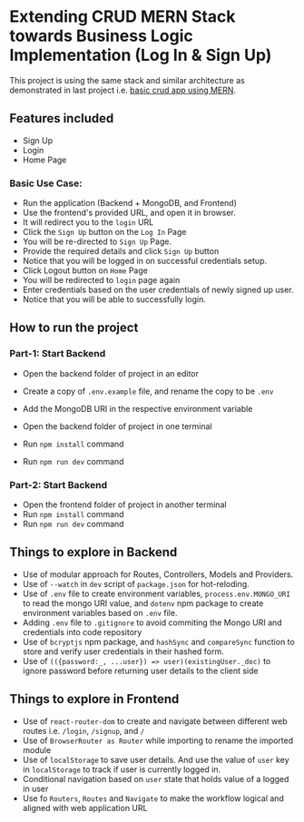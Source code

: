 # Extending CRUD MERN Stack towards Business Logic Implementation (Log In & Sign Up)

This project is using the same stack and similar architecture as demonstrated in last project i.e. [basic crud app using MERN](../week09/).


## Features included

- Sign Up
- Login
- Home Page

### Basic Use Case:
- Run the application (Backend + MongoDB, and Frontend)
- Use the frontend's provided URL, and open it in browser.
- It will redirect you to the `login` URL
- Click the `Sign Up` button on the `Log In` Page
- You will be re-directed to `Sign Up` Page.
- Provide the required details and click `Sign Up` button
- Notice that you will be logged in on successful credentials setup.
- Click Logout button on `Home` Page
- You will be redirected to `login` page again
- Enter credentials based on the user credentials of newly signed up user.
- Notice that you will be able to successfully login.
## How to run the project
### Part-1: Start Backend

- Open the backend folder of project in an editor
- Create a copy of `.env.example` file, and rename the copy to be `.env`
- Add the MongoDB URI in the respective environment variable

- Open the backend folder of project in one terminal
- Run `npm install` command
- Run `npm run dev` command

### Part-2: Start Backend

- Open the frontend folder of project in another terminal
- Run `npm install` command
- Run `npm run dev` command

## Things to explore in Backend

- Use of modular approach for Routes, Controllers, Models and Providers.
- Use of `--watch` in `dev` script of `package.json` for hot-reloding.
- Use of `.env` file to create environment variables, `process.env.MONGO_URI` to read the mongo URI value, and `dotenv` npm package to create environment variables based on `.env` file.
- Adding `.env` file to `.gitignore` to avoid commiting the Mongo URI and credentials into code repository
- Use of `bcryptjs` npm package, and `hashSync` and `compareSync` function to store and verify user credentials in their hashed form.
- Use of `(({password:_, ...user}) => user)(existingUser._doc)` to ignore password before returning user details to the client side

## Things to explore in Frontend

- Use of `react-router-dom` to create and navigate between different web routes i.e. `/login`, `/signup`, and `/`
- Use of `BrowserRouter as Router` while importing to rename the imported module
- Use of `localStorage` to save user details. And use the value of `user` key in `localStorage` to track if user is currently logged in.
- Conditional navigation based on `user` state that holds value of a logged in user
- Use fo `Routers`, `Routes` and `Navigate` to make the workflow logical and aligned with web application URL
